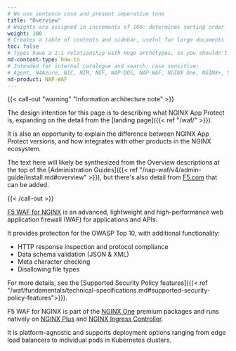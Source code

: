 ```yaml
---
# We use sentence case and present imperative tone
title: "Overview"
# Weights are assigned in increments of 100: determines sorting order
weight: 100
# Creates a table of contents and sidebar, useful for large documents
toc: false
# Types have a 1:1 relationship with Hugo archetypes, so you shouldn't need to change this
nd-content-type: how-to
# Intended for internal catalogue and search, case sensitive:
# Agent, N4Azure, NIC, NIM, NGF, NAP-DOS, NAP-WAF, NGINX One, NGINX+, Solutions, Unit
nd-product: NAP-WAF
---
```


{{< call-out "warning" "Information architecture note" >}}

The design intention for this page is to describing what NGINX App Protect is, expanding on the detail from the [landing page]({{< ref "/waf/" >}}).

It is also an opportunity to explain the difference between NGINX App Protect versions, and how integrates with other products in the NGINX ecosystem.

The text here will likely be synthesized from the Overview descriptions at the top of the [Administration Guides]({{< ref "/nap-waf/v4/admin-guide/install.md#overview" >}}), but there's also detail from [F5.com](https://www.f5.com/products/nginx/nginx-app-protect) that can be added.

{{< /call-out >}}

[F5 WAF for NGINX](https://www.f5.com/products/nginx/nginx-app-protect) is an advanced, lightweight and high-performance web application firewall (WAF) for applications and APIs. 

It provides protection for the OWASP Top 10, with additional functionality:

- HTTP response inspection and protocol compliance
- Data schema validation (JSON & XML)
- Meta character checking
- Disallowing file types

For more details, see the [Supported Security Policy features]({{< ref "/waf/fundamentals/technical-specifications.md#supported-security-policy-features">}}).

F5 WAF for NGINX is part of the [NGINX One](https://www.f5.com/products/nginx/one) premium packages and runs natively on [NGINX Plus](https://www.f5.com/products/nginx/nginx-plus) and [NGINX Ingress Controller](https://www.f5.com/products/nginx/nginx-ingress-controller). 

It is platform-agnostic and supports deployment options ranging from edge load balancers to individual pods in Kubernetes clusters.
